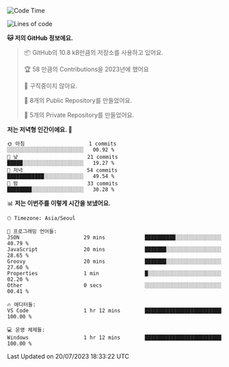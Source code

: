   <!--START_SECTION:waka-->
![Code Time](http://img.shields.io/badge/Code%20Time-141%20hrs%207%20mins-blue)

![Lines of code](https://img.shields.io/badge/%EC%A0%80%EB%8A%94%20%EC%97%AC%ED%83%9C%EA%B9%8C%EC%A7%80%20-73.2%20thousand%20%EC%A4%84%EC%9D%98%20%EC%BD%94%EB%93%9C%EB%A5%BC%20%EC%9E%91%EC%84%B1%ED%96%88%EC%96%B4%EC%9A%94.-blue)

**🐱 저의 GitHub 정보에요.** 

> 📦 GitHub의 10.8 kB만큼의 저장소를 사용하고 있어요. 
 > 
> 🏆 58 만큼의 Contributions을 2023년에 했어요
 > 
> 🚫 구직중이지 않아요.
 > 
> 📜 8개의 Public Repository를 만들었어요. 
 > 
> 🔑 5개의 Private Repository를 만들었어요. 
 > 
**저는 저녁형 인간이에요. 🦉** 

```text
🌞 아침                     1 commits           ░░░░░░░░░░░░░░░░░░░░░░░░░   00.92 % 
🌆 낮　                     21 commits          █████░░░░░░░░░░░░░░░░░░░░   19.27 % 
🌃 저녁                     54 commits          ████████████░░░░░░░░░░░░░   49.54 % 
🌙 밤　                     33 commits          ████████░░░░░░░░░░░░░░░░░   30.28 % 
```


📊 **저는 이번주를 이렇게 시간을 보냈어요.** 

```text
🕑︎ Timezone: Asia/Seoul

💬 프로그래밍 언어들: 
JSON                     29 mins             ██████████░░░░░░░░░░░░░░░   40.79 % 
JavaScript               20 mins             ███████░░░░░░░░░░░░░░░░░░   28.65 % 
Groovy                   20 mins             ███████░░░░░░░░░░░░░░░░░░   27.60 % 
Properties               1 min               █░░░░░░░░░░░░░░░░░░░░░░░░   02.20 % 
Other                    0 secs              ░░░░░░░░░░░░░░░░░░░░░░░░░   00.41 % 

🔥 에디터들: 
VS Code                  1 hr 12 mins        █████████████████████████   100.00 % 

💻 운영 체제들: 
Windows                  1 hr 12 mins        █████████████████████████   100.00 % 
```


 Last Updated on 20/07/2023 18:33:22 UTC
<!--END_SECTION:waka-->
